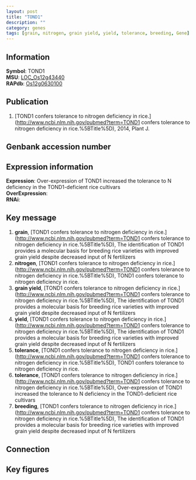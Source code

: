 ```yaml
---
layout: post
title: "TOND1"
description: ""
category: genes
tags: [grain, nitrogen, grain yield, yield, tolerance, breeding, Gene]
---
```


## Information
__Symbol__: TOND1  
__MSU__: [LOC_Os12g43440](http://rice.plantbiology.msu.edu/cgi-bin/ORF_infopage.cgi?orf=LOC_Os12g43440)  
__RAPdb__: [Os12g0630100](http://rapdb.dna.affrc.go.jp/viewer/gbrowse_details/irgsp1?name=Os12g0630100)  

## Publication
1. [TOND1 confers tolerance to nitrogen deficiency in rice.](http://www.ncbi.nlm.nih.gov/pubmed?term=TOND1 confers tolerance to nitrogen deficiency in rice.%5BTitle%5D), 2014, Plant J.

## Genbank accession number

## Expression information
__Expression__: Over-expression of TOND1 increased the tolerance to N deficiency in the TOND1-deficient rice cultivars  
__OverExpression__:  
__RNAi__:  

## Key message
1. __grain__, [TOND1 confers tolerance to nitrogen deficiency in rice.](http://www.ncbi.nlm.nih.gov/pubmed?term=TOND1 confers tolerance to nitrogen deficiency in rice.%5BTitle%5D),  The identification of TOND1 provides a molecular basis for breeding rice varieties with improved grain yield despite decreased input of N fertilizers
2. __nitrogen__, [TOND1 confers tolerance to nitrogen deficiency in rice.](http://www.ncbi.nlm.nih.gov/pubmed?term=TOND1 confers tolerance to nitrogen deficiency in rice.%5BTitle%5D), TOND1 confers tolerance to nitrogen deficiency in rice.
3. __grain yield__, [TOND1 confers tolerance to nitrogen deficiency in rice.](http://www.ncbi.nlm.nih.gov/pubmed?term=TOND1 confers tolerance to nitrogen deficiency in rice.%5BTitle%5D),  The identification of TOND1 provides a molecular basis for breeding rice varieties with improved grain yield despite decreased input of N fertilizers
4. __yield__, [TOND1 confers tolerance to nitrogen deficiency in rice.](http://www.ncbi.nlm.nih.gov/pubmed?term=TOND1 confers tolerance to nitrogen deficiency in rice.%5BTitle%5D),  The identification of TOND1 provides a molecular basis for breeding rice varieties with improved grain yield despite decreased input of N fertilizers
5. __tolerance__, [TOND1 confers tolerance to nitrogen deficiency in rice.](http://www.ncbi.nlm.nih.gov/pubmed?term=TOND1 confers tolerance to nitrogen deficiency in rice.%5BTitle%5D), TOND1 confers tolerance to nitrogen deficiency in rice.
6. __tolerance__, [TOND1 confers tolerance to nitrogen deficiency in rice.](http://www.ncbi.nlm.nih.gov/pubmed?term=TOND1 confers tolerance to nitrogen deficiency in rice.%5BTitle%5D),  Over-expression of TOND1 increased the tolerance to N deficiency in the TOND1-deficient rice cultivars
7. __breeding__, [TOND1 confers tolerance to nitrogen deficiency in rice.](http://www.ncbi.nlm.nih.gov/pubmed?term=TOND1 confers tolerance to nitrogen deficiency in rice.%5BTitle%5D),  The identification of TOND1 provides a molecular basis for breeding rice varieties with improved grain yield despite decreased input of N fertilizers

## Connection

## Key figures


